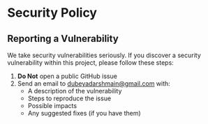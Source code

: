 # Security Policy

## Reporting a Vulnerability

We take security vulnerabilities seriously. If you discover a security vulnerability within this project, please follow these steps:

1. **Do Not** open a public GitHub issue
2. Send an email to dubeyadarshmain@gmail.com with:
   - A description of the vulnerability
   - Steps to reproduce the issue
   - Possible impacts
   - Any suggested fixes (if you have them)

